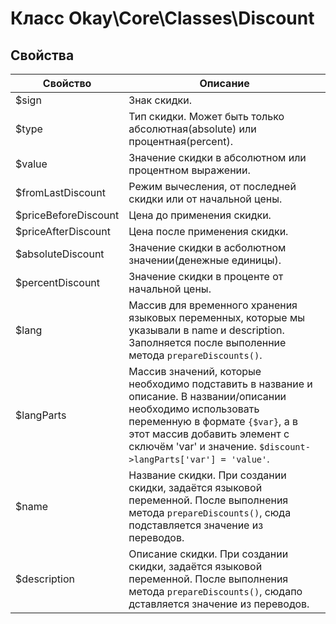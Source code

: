 # Класс Okay\Core\Classes\Discount

## Свойства

Свойство | Описание
---|---
$sign | Знак скидки.
$type | Тип скидки. Может быть только абсолютная(absolute) или процентная(percent).
$value | Значение скидки в абсолютном или процентном выражении.
$fromLastDiscount | Режим вычесления, от последней скидки или от начальной цены.
$priceBeforeDiscount | Цена до применения скидки.
$priceAfterDiscount | Цена после применения скидки.
$absoluteDiscount | Значение скидки в асболютном значении(денежные единицы).
$percentDiscount | Значение скидки в проценте от начальной цены.
$lang | Массив для временного хранения языковых переменных, которые мы указывали в name и description. Заполняется после выполенние метода `prepareDiscounts()`.
$langParts | Массив значений, которые необходимо подставить в название и описание. В названии/описании необходимо использовать переменную в формате `{$var}`, а в этот массив добавить элемент c сключём 'var' и значение. `$discount->langParts['var'] = 'value'`.
$name | Название скидки. При создании скидки, задаётся языковой переменной. После выполнения метода `prepareDiscounts()`, сюда подставляется значение из переводов.
$description | Описание скидки. При создании скидки, задаётся языковой переменной. После выполнения метода `prepareDiscounts()`, сюдапо дставляется значение из переводов.